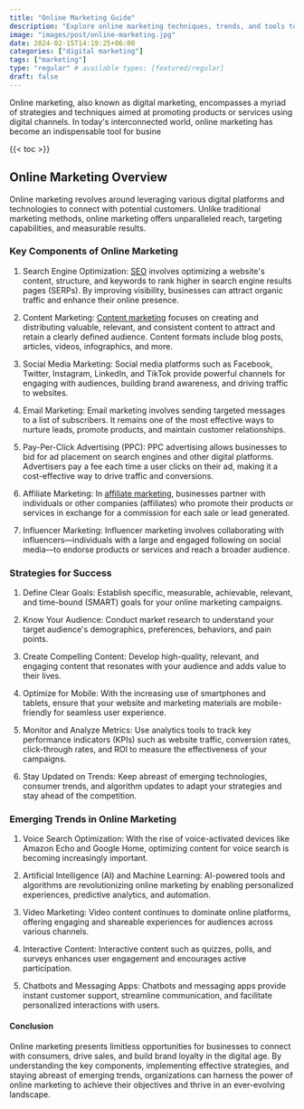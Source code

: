 ```yaml
---
title: "Online Marketing Guide"
description: "Explore online marketing techniques, trends, and tools to enhance your digital presence and reach your target audience."
image: "images/post/online-marketing.jpg"
date: 2024-02-15T14:19:25+06:00
categories: ["digital marketing"]
tags: ["marketing"]
type: "regular" # available types: [featured/regular]
draft: false
---
```


Online marketing, also known as digital marketing, encompasses a myriad of strategies and techniques aimed at promoting products or services using digital channels. In today's interconnected world, online marketing has become an indispensable tool for busine

{{< toc >}}

## Online Marketing Overview

Online marketing revolves around leveraging various digital platforms and technologies to connect with potential customers. Unlike traditional marketing methods, online marketing offers unparalleled reach, targeting capabilities, and measurable results.

### Key Components of Online Marketing

1. Search Engine Optimization: [SEO](/blog/seo-tips-and-strategies) involves optimizing a website's content, structure, and keywords to rank higher in search engine results pages (SERPs). By improving visibility, businesses can attract organic traffic and enhance their online presence.
  
2. Content Marketing: [Content marketing](/blog/content-marketing) focuses on creating and distributing valuable, relevant, and consistent content to attract and retain a clearly defined audience. Content formats include blog posts, articles, videos, infographics, and more.
  
3. Social Media Marketing: Social media platforms such as Facebook, Twitter, Instagram, LinkedIn, and TikTok provide powerful channels for engaging with audiences, building brand awareness, and driving traffic to websites.
  
4. Email Marketing: Email marketing involves sending targeted messages to a list of subscribers. It remains one of the most effective ways to nurture leads, promote products, and maintain customer relationships.
  
5. Pay-Per-Click Advertising (PPC): PPC advertising allows businesses to bid for ad placement on search engines and other digital platforms. Advertisers pay a fee each time a user clicks on their ad, making it a cost-effective way to drive traffic and conversions.
  
6. Affiliate Marketing: In [affiliate marketing](/blog/affiliate-marketing-guide), businesses partner with individuals or other companies (affiliates) who promote their products or services in exchange for a commission for each sale or lead generated.
  
7. Influencer Marketing: Influencer marketing involves collaborating with influencers—individuals with a large and engaged following on social media—to endorse products or services and reach a broader audience.
  

### Strategies for Success

1. Define Clear Goals: Establish specific, measurable, achievable, relevant, and time-bound (SMART) goals for your online marketing campaigns.
  
2. Know Your Audience: Conduct market research to understand your target audience's demographics, preferences, behaviors, and pain points.
  
3. Create Compelling Content: Develop high-quality, relevant, and engaging content that resonates with your audience and adds value to their lives.
  
4. Optimize for Mobile: With the increasing use of smartphones and tablets, ensure that your website and marketing materials are mobile-friendly for seamless user experience.
  
5. Monitor and Analyze Metrics: Use analytics tools to track key performance indicators (KPIs) such as website traffic, conversion rates, click-through rates, and ROI to measure the effectiveness of your campaigns.
  
6. Stay Updated on Trends: Keep abreast of emerging technologies, consumer trends, and algorithm updates to adapt your strategies and stay ahead of the competition.
  

### Emerging Trends in Online Marketing

1. Voice Search Optimization: With the rise of voice-activated devices like Amazon Echo and Google Home, optimizing content for voice search is becoming increasingly important.
  
2. Artificial Intelligence (AI) and Machine Learning: AI-powered tools and algorithms are revolutionizing online marketing by enabling personalized experiences, predictive analytics, and automation.
  
3. Video Marketing: Video content continues to dominate online platforms, offering engaging and shareable experiences for audiences across various channels.
  
4. Interactive Content: Interactive content such as quizzes, polls, and surveys enhances user engagement and encourages active participation.
  
5. Chatbots and Messaging Apps: Chatbots and messaging apps provide instant customer support, streamline communication, and facilitate personalized interactions with users.
  

#### Conclusion

Online marketing presents limitless opportunities for businesses to connect with consumers, drive sales, and build brand loyalty in the digital age. By understanding the key components, implementing effective strategies, and staying abreast of emerging trends, organizations can harness the power of online marketing to achieve their objectives and thrive in an ever-evolving landscape.